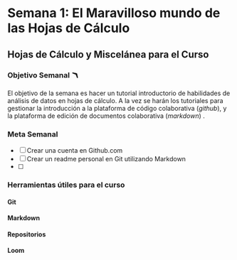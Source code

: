 # Semana 1: El Maravilloso mundo de las Hojas de Cálculo
## Hojas de Cálculo y Miscelánea para el Curso
### Objetivo Semanal  🪃

El objetivo de la semana es hacer un tutorial introductorio de habilidades de análisis de datos en hojas de cálculo. A la vez se harán los tutoriales para gestionar la introducción a la plataforma de código colaborativa (_github_), y la plataforma de edición de documentos colaborativa (_markdown_) .

### Meta Semanal
 - [ ] Crear una cuenta en Github.com
 - [ ] Crear un readme personal en Git utilizando Markdown
 - [ ] 

### Herramientas útiles para el curso
#### Git
#### Markdown
#### Repositorios 
#### Loom